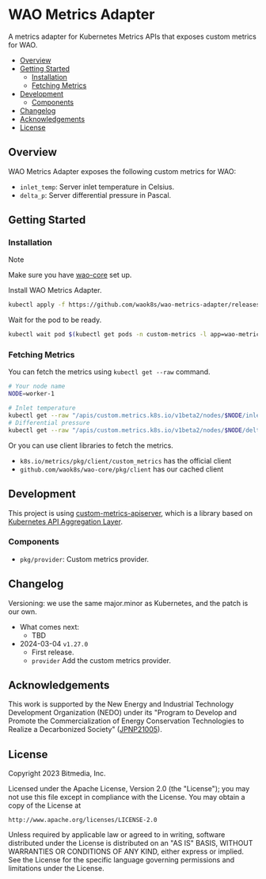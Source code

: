 # WAO Metrics Adapter

A metrics adapter for Kubernetes Metrics APIs that exposes custom metrics for WAO.

<!-- START doctoc generated TOC please keep comment here to allow auto update -->
<!-- DON'T EDIT THIS SECTION, INSTEAD RE-RUN doctoc TO UPDATE -->

- [Overview](#overview)
- [Getting Started](#getting-started)
  - [Installation](#installation)
  - [Fetching Metrics](#fetching-metrics)
- [Development](#development)
  - [Components](#components)
- [Changelog](#changelog)
- [Acknowledgements](#acknowledgements)
- [License](#license)

<!-- END doctoc generated TOC please keep comment here to allow auto update -->

## Overview

WAO Metrics Adapter exposes the following custom metrics for WAO:

- `inlet_temp`: Server inlet temperature in Celsius.
- `delta_p`: Server differential pressure in Pascal.

## Getting Started

### Installation

> [!NOTE]
> Make sure you have [wao-core](https://github.com/waok8s/wao-core) set up.

Install WAO Metrics Adapter.

```sh
kubectl apply -f https://github.com/waok8s/wao-metrics-adapter/releases/download/v1.27.0/wao-metrics-adapter.yaml
```

Wait for the pod to be ready.

```sh
kubectl wait pod $(kubectl get pods -n custom-metrics -l app=wao-metrics-adapter -o jsonpath="{.items[0].metadata.name}") -n custom-metrics --for condition=Ready
```

### Fetching Metrics

You can fetch the metrics using `kubectl get --raw` command.

```sh
# Your node name
NODE=worker-1

# Inlet temperature
kubectl get --raw "/apis/custom.metrics.k8s.io/v1beta2/nodes/$NODE/inlet_temp"
# Differential pressure
kubectl get --raw "/apis/custom.metrics.k8s.io/v1beta2/nodes/$NODE/delta_p"
```

Or you can use client libraries to fetch the metrics.

- `k8s.io/metrics/pkg/client/custom_metrics` has the official client
- `github.com/waok8s/wao-core/pkg/client` has our cached client


## Development

This project is using [custom-metrics-apiserver](https://github.com/kubernetes-sigs/custom-metrics-apiserver), which is a library based on [Kubernetes API Aggregation Layer](https://kubernetes.io/docs/concepts/extend-kubernetes/api-extension/apiserver-aggregation/).

### Components

- `pkg/provider`: Custom metrics provider.

## Changelog

Versioning: we use the same major.minor as Kubernetes, and the patch is our own.

- What comes next:
  - TBD
- 2024-03-04 `v1.27.0`
  - First release.
  - `provider` Add the custom metrics provider.

## Acknowledgements

This work is supported by the New Energy and Industrial Technology Development Organization (NEDO) under its "Program to Develop and Promote the Commercialization of Energy Conservation Technologies to Realize a Decarbonized Society" ([JPNP21005](https://www.nedo.go.jp/english/activities/activities_ZZJP_100197.html)).

## License

Copyright 2023 Bitmedia, Inc.

Licensed under the Apache License, Version 2.0 (the "License");
you may not use this file except in compliance with the License.
You may obtain a copy of the License at

    http://www.apache.org/licenses/LICENSE-2.0

Unless required by applicable law or agreed to in writing, software
distributed under the License is distributed on an "AS IS" BASIS,
WITHOUT WARRANTIES OR CONDITIONS OF ANY KIND, either express or implied.
See the License for the specific language governing permissions and
limitations under the License.
